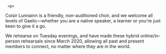      <p>
Coisir Lunnainn is a friendly, non-auditioned choir, and we welcome
          all levels of Gaelic—whether you are a native speaker, a learner
          or you're just keen to give it a go.
</p> <p>
We rehearse on Tuesday evenings, and have made these hybrid
          online/in-person rehearsals since March 2020, allowing all past and
          present members to connect, no matter where they are in the world.
</p>  